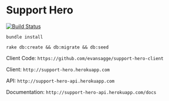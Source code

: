 Support Hero
============

[![Build Status](https://semaphoreapp.com/api/v1/projects/5f5825ad-d910-4379-a3cf-c4809e0b10cf/273378/badge.png)](https://semaphoreapp.com/evansagge/support-hero-api)

`bundle install`

`rake db:create && db:migrate && db:seed`

Client Code: `https://github.com/evansagge/support-hero-client`

Client: `http://support-hero.herokuapp.com`

API: `http://support-hero-api.herokuapp.com`

Documentation: `http://support-hero-api.herokuapp.com/docs`
